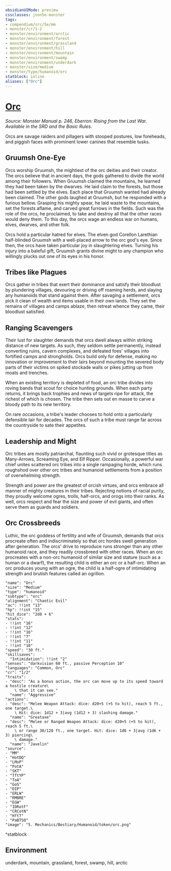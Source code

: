 ```yaml
---
obsidianUIMode: preview
cssclasses: json5e-monster
tags:
- compendium/src/5e/mm
- monster/cr/1-2
- monster/environment/arctic
- monster/environment/forest
- monster/environment/grassland
- monster/environment/hill
- monster/environment/mountain
- monster/environment/swamp
- monster/environment/underdark
- monster/size/medium
- monster/type/humanoid/orc
statblock: inline
aliases: ["Orc"]
---
```

# [Orc](compendium\bestiary\humanoid/orc.md)
*Source: Monster Manual p. 246, Eberron: Rising from the Last War. Available in the SRD and the Basic Rules.*  

Orcs are savage raiders and pillagers with stooped postures, low foreheads, and piggish faces with prominent lower canines that resemble tusks.

## Gruumsh One-Eye

Orcs worship Gruumsh, the mightiest of the orc deities and their creator. The orcs believe that in ancient days, the gods gathered to divide the world among their followers. When Gruumsh claimed the mountains, he learned they had been taken by the dwarves. He laid claim to the forests, but those had been settled by the elves. Each place that Gruumsh wanted had already been claimed. The other gods laughed at Gruumsh, but he responded with a furious bellow. Grasping his mighty spear, he laid waste to the mountains, set the forests aflame, and carved great furrows in the fields. Such was the role of the orcs, he proclaimed, to take and destroy all that the other races would deny them. To this day, the orcs wage an endless war on humans, elves, dwarves, and other folk.

Orcs hold a particular hatred for elves. The elven god Corellon Larethian half-blinded Gruumsh with a well-placed arrow to the orc god's eye. Since then, the orcs have taken particular joy in slaughtering elves. Turning his injury into a baleful gift, Gruumsh grants divine might to any champion who willingly plucks out one of its eyes in his honor.

## Tribes like Plagues

Orcs gather in tribes that exert their dominance and satisfy their bloodlust by plundering villages, devouring or driving off roaming herds, and slaying any humanoids that stand against them. After savaging a settlement, orcs pick it clean of wealth and items usable in their own lands. They set the remains of villages and camps ablaze, then retreat whence they came, their bloodlust satisfied.

## Ranging Scavengers

Their lust for slaughter demands that orcs dwell always within striking distance of new targets. As such, they seldom settle permanently, instead converting ruins, cavern complexes, and defeated foes' villages into fortified camps and strongholds. Orcs build only for defense, making no innovation or improvement to their lairs beyond mounting the severed body parts of their victims on spiked stockade walls or pikes jutting up from moats and trenches.

When an existing territory is depleted of food, an orc tribe divides into roving bands that scout for choice hunting grounds. When each party returns, it brings back trophies and news of targets ripe for attack, the richest of which is chosen. The tribe then sets out en masse to carve a bloody path to its new territory.

On rare occasions, a tribe's leader chooses to hold onto a particularly defensible lair for decades. The orcs of such a tribe must range far across the countryside to sate their appetites.

## Leadership and Might

Orc tribes are mostly patriarchal, flaunting such vivid or grotesque titles as Many-Arrows, Screaming Eye, and Elf Ripper. Occasionally, a powerful war chief unites scattered orc tribes into a single rampaging horde, which runs roughshod over other orc tribes and humanoid settlements from a position of overwhelming strength.

Strength and power are the greatest of orcish virtues, and orcs embrace all manner of mighty creatures in their tribes. Rejecting notions of racial purity, they proudly welcome ogres, trolls, half-orcs, and orogs into their ranks. As well, orcs respect and fear the size and power of evil giants, and often serve them as guards and soldiers.

## Orc Crossbreeds

Luthic, the orc goddess of fertility and wife of Gruumsh, demands that orcs procreate often and indiscriminately so that orc hordes swell generation after generation. The orcs' drive to reproduce runs stronger than any other humanoid race, and they readily crossbreed with other races. When an orc procreates with a non-orc humanoid of similar size and stature (such as a human or a dwarf), the resulting child is either an orc or a half-orc. When an orc produces young with an ogre, the child is a half-ogre of intimidating strength and brutish features called an ogrillon.

```statblock
"name": "Orc"
"size": "Medium"
"type": "humanoid"
"subtype": "orc"
"alignment": "Chaotic Evil"
"ac": !!int "13"
"hp": !!int "15"
"hit_dice": "2d8 + 6"
"stats":
- !!int "16"
- !!int "12"
- !!int "16"
- !!int "7"
- !!int "11"
- !!int "10"
"speed": "30 ft."
"skillsaves":
  "Intimidation": !!int "2"
"senses": "darkvision 60 ft., passive Perception 10"
"languages": "Common, Orc"
"cr": "1/2"
"traits":
- "desc": "As a bonus action, the orc can move up to its speed toward a hostile creature\
    \ that it can see."
  "name": "Aggressive"
"actions":
- "desc": "Melee Weapon Attack: dice: d20+5 (+5 to hit), reach 5 ft., one target.\
    \ Hit: dice: 1d12 + 3|avg (1d12 + 3) slashing damage."
  "name": "Greataxe"
- "desc": "Melee or Ranged Weapon Attack: dice: d20+5 (+5 to hit), reach 5 ft.\
    \ or range 30/120 ft., one target. Hit: dice: 1d6 + 3|avg (1d6 + 3) piercing\
    \ damage."
  "name": "Javelin"
"source":
- "MM"
- "HotDQ"
- "LMoP"
- "PotA"
- "SKT"
- "TftYP"
- "ToA"
- "GoS"
- "DIP"
- "ERLW"
- "RMBRE"
- "EGW"
- "IDRotF"
- "CRCotN"
- "HftT"
- "PaBTSO"
"image": "5. Mechanics/Bestiary/Humanoid/token/orc.png"
```
^statblock

## Environment

underdark, mountain, grassland, forest, swamp, hill, arctic